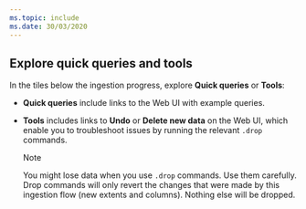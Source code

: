```yaml
---
ms.topic: include
ms.date: 30/03/2020
---
```

## Explore quick queries and tools

In the tiles below the ingestion progress, explore **Quick queries** or **Tools**: 
 * **Quick queries** include links to the Web UI with example queries.
 * **Tools** includes links to **Undo** or **Delete new data** on the Web UI, which enable you to troubleshoot issues by running the relevant `.drop` commands.

     > [!NOTE]
     > You might lose data when you use `.drop` commands. Use them carefully.
     > Drop commands will only revert the changes that were made by this ingestion flow (new extents and columns). Nothing else will be dropped.
